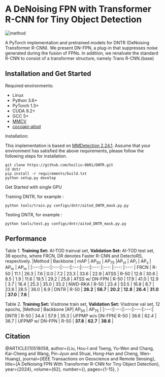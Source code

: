 # A DeNoising FPN with Transformer R-CNN for Tiny Object Detection

![method](./figures/dnfpn.png)


A PyTorch implementation and pretrained models for DNTR (DeNoising Transformer R-CNN). We present DN-FPN, a plug-in that suppresses noise generated during the fusion of FPNs. In addition, we renalvate the standard R-CNN to consist of a transformer structure, namely Trans R-CNN.(base)
## Installation and Get Started

Required environments:
* Linux
* Python 3.6+
* PyTorch 1.3+
* CUDA 9.2+
* GCC 5+
* [MMCV](https://mmcv.readthedocs.io/en/latest/#installation)
* [cocoapi-aitod](https://github.com/jwwangchn/cocoapi-aitod)


Installation:

This implementation is based on [MMDetection 2.24.1](https://github.com/open-mmlab/mmdetection). Assume that your environment has satisfied the above requirements, please follow the following steps for installation.

```shell script
git clone https://github.com/hoiliu-0801/DNTR.git
cd dntr
pip install -r requirements/build.txt
python setup.py develop
```

Get Started with single GPU

Training DNTR, for example :

```
python tools/train.py configs/dntr/aitod_DNTR_mask.py.py
```

Testing DNTR, for example :
```
python tools/test.py configs/dntr/aitod_DNTR_mask.py.py
```

## Performance
Table 1. **Training Set:** AI-TOD trainval set, **Validation Set:** AI-TOD test set, 36 epochs, where FRCN, DR denotes Faster R-CNN and DetectoRS, respectively.
|Method | Backbone | mAP | AP<sub>50</sub> | AP<sub>75</sub> |AP<sub>vt</sub> | AP<sub>t</sub>  | AP<sub>s</sub>  | AP<sub>m</sub> | AP<sub>m</sub> |
|:---:|:---:|:---:|:---:|:---:|:---:|:---: |:---: |:---: |:---: |
FRCN | R-50 | 11.1 | 26.3 | 7.6 | 0.0 | 7.2 | 23.3 | 33.6 | 22.9 |
ATSS | R-50 | 12.8 | 30.6 | 8.5 | 1.9 | 11.6 | 19.5 | 29.2 | 25.8 |
ATSS w/ DN-FPN | R-50 | 17.9 | 41.0 | 12.9 | 3.7 | 16.4 | 25.3 | 35.0 | 33.2 |
NWD-RKA | R-50 | 23.4 | 53.5 | 16.8 | 8.7 | 23.8 | 28.5 | 36.0 | 6.9 |
DNTR | R-50 | **26.2** | **56.7** | **20.2** | **12.8** | **26.4** | **31.0** | **37.0** | **7.6** |

Table 2.  **Training Set:** Visdrone train set, **Validation Set:** Visdrone val set, 12 epochs,
|Method | Backbone |AP| AP<sub>50</sub> | AP<sub>75</sub> |
|:---:|:---:|:---:|:---:|:---:|
DNTR | R-50 | 34.4 | 57.9 | 35.3 |
UFPMP w/o DN-FPN| R-50 | 36.6 | 62.4 | 36.7 |
UFPMP w/ DN-FPN | R-50 | **37.8** | **62.7** | **38.6** |

## Citation
@ARTICLE{10518058,
  author={Liu, Hou-I and Tseng, Yu-Wen and Chang, Kai-Cheng and Wang, Pin-Jyun and Shuai, Hong-Han and Cheng, Wen-Huang},
  journal={IEEE Transactions on Geoscience and Remote Sensing}, 
  title={A DeNoising FPN With Transformer R-CNN for Tiny Object Detection}, 
  year={2024},
  volume={62},
  number={},
  pages={1-15},
}
